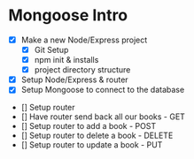 # Mongoose Intro #

- [x] Make a new Node/Express project
    - [x] Git Setup
    - [x] npm init & installs
    - [x] project directory structure
- [x] Setup Node/Express & router
- [x] Setup Mongoose to connect to the database
- [] Setup router
- [] Have router send back all our books - GET
- [] Setup router to add a book -  POST 
- [] Setup router to delete a book - DELETE
- [] Setup router to update a book - PUT
